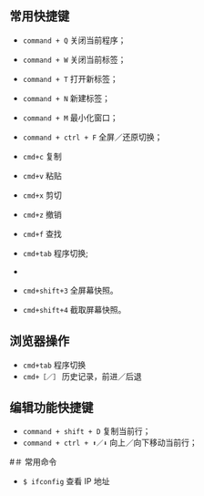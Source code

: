 ## 常用快捷键
- `command + Q` 关闭当前程序；
- `command + W` 关闭当前标签；
- `command + T` 打开新标签；
- `command + N` 新建标签；
- `command + M` 最小化窗口；
- `command + ctrl + F` 全屏／还原切换；

- `cmd+c` 复制
- `cmd+v` 粘贴
- `cmd+x` 剪切
- `cmd+z` 撤销
- `cmd+f` 查找
- `cmd+tab` 程序切换;

-

- `cmd+shift+3` 全屏幕快照。
- `cmd+shift+4` 截取屏幕快照。

## 浏览器操作
- `cmd+tab` 程序切换
- `cmd+［／］` 历史记录，前进／后退


##  编辑功能快捷键
- `command + shift + D` 复制当前行；
- `command + ctrl + ⬆️／⬇️` 向上／向下移动当前行；

#＃ 常用命令
- `$ ifconfig` 查看 IP 地址
